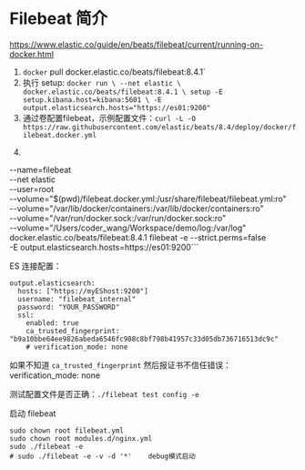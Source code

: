 # Filebeat 简介

https://www.elastic.co/guide/en/beats/filebeat/current/running-on-docker.html


1. `docker` pull docker.elastic.co/beats/filebeat:8.4.1`
2. 执行 setup: ```docker run \
	--net elastic \
	docker.elastic.co/beats/filebeat:8.4.1 \
	setup -E setup.kibana.host=kibana:5601 \
	-E output.elasticsearch.hosts="https://es01:9200"```
3. 通过卷配置filebeat，示例配置文件：`curl -L -O https://raw.githubusercontent.com/elastic/beats/8.4/deploy/docker/filebeat.docker.yml`
4. ```docker run -d \
  --name=filebeat \
  --net elastic \
  --user=root \
  --volume="$(pwd)/filebeat.docker.yml:/usr/share/filebeat/filebeat.yml:ro" \
  --volume="/var/lib/docker/containers:/var/lib/docker/containers:ro" \
  --volume="/var/run/docker.sock:/var/run/docker.sock:ro" \
  --volume="/Users/coder_wang/Workspace/demo/log:/var/log" \
  docker.elastic.co/beats/filebeat:8.4.1 filebeat -e --strict.perms=false \
  -E output.elasticsearch.hosts=https://es01:9200```


ES 连接配置：
```
output.elasticsearch:
  hosts: ["https://myEShost:9200"]
  username: "filebeat_internal"
  password: "YOUR_PASSWORD" 
  ssl:
    enabled: true
    ca_trusted_fingerprint: "b9a10bbe64ee9826abeda6546fc988c8bf798b41957c33d05db736716513dc9c"
    # verification_mode: none 
```
如果不知道 `ca_trusted_fingerprint` 然后报证书不信任错误：verification_mode: none 


测试配置文件是否正确：`./filebeat test config -e`

启动 filebeat 
```
sudo chown root filebeat.yml 
sudo chown root modules.d/nginx.yml 
sudo ./filebeat -e
# sudo ./filebeat -e -v -d '*'    debug模式启动
```